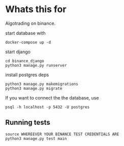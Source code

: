 # Whats this for

Algotrading on binance.

start database with 
```shell
docker-compose up -d
```

start django
```
cd binance_django
python3 manage.py runserver 
```
install postgres deps

```shell
python3 manage.py makemigrations
python3 manage.py migrate
```

If you want to connect the the database, use
```shell
psql -h localhost -p 5432 -U postgres
```

## Running tests
```shell
source WHEREEVER YOUR BINANCE TEST CREDENTIALS ARE
python3 manage.py test main
```
